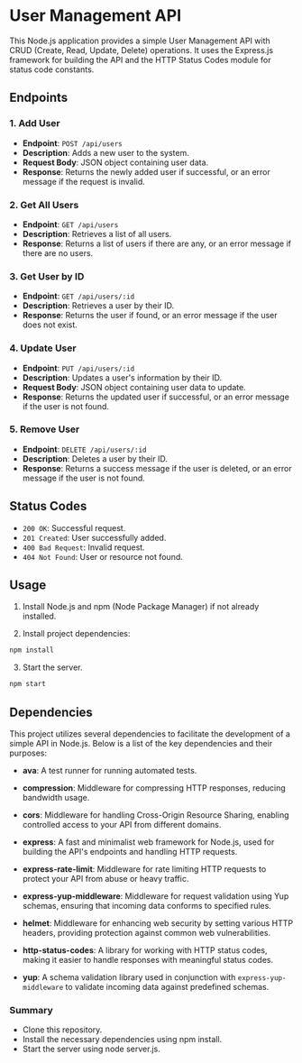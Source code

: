 # User Management API

This Node.js application provides a simple User Management API with CRUD (Create, Read, Update, Delete) operations. It uses the Express.js framework for building the API and the HTTP Status Codes module for status code constants.

## Endpoints

### 1. Add User

- **Endpoint**: `POST /api/users`
- **Description**: Adds a new user to the system.
- **Request Body**: JSON object containing user data.
- **Response**: Returns the newly added user if successful, or an error message if the request is invalid.

### 2. Get All Users

- **Endpoint**: `GET /api/users`
- **Description**: Retrieves a list of all users.
- **Response**: Returns a list of users if there are any, or an error message if there are no users.

### 3. Get User by ID

- **Endpoint**: `GET /api/users/:id`
- **Description**: Retrieves a user by their ID.
- **Response**: Returns the user if found, or an error message if the user does not exist.

### 4. Update User

- **Endpoint**: `PUT /api/users/:id`
- **Description**: Updates a user's information by their ID.
- **Request Body**: JSON object containing user data to update.
- **Response**: Returns the updated user if successful, or an error message if the user is not found.

### 5. Remove User

- **Endpoint**: `DELETE /api/users/:id`
- **Description**: Deletes a user by their ID.
- **Response**: Returns a success message if the user is deleted, or an error message if the user is not found.

## Status Codes

- `200 OK`: Successful request.
- `201 Created`: User successfully added.
- `400 Bad Request`: Invalid request.
- `404 Not Found`: User or resource not found.

## Usage

1. Install Node.js and npm (Node Package Manager) if not already installed.

2. Install project dependencies:

```bash
npm install
```

3. Start the server.

```bash
npm start
```

## Dependencies

This project utilizes several dependencies to facilitate the development of a simple API in Node.js. Below is a list of the key dependencies and their purposes:

- **ava**: A test runner for running automated tests.

- **compression**: Middleware for compressing HTTP responses, reducing bandwidth usage.

- **cors**: Middleware for handling Cross-Origin Resource Sharing, enabling controlled access to your API from different domains.

- **express**: A fast and minimalist web framework for Node.js, used for building the API's endpoints and handling HTTP requests.

- **express-rate-limit**: Middleware for rate limiting HTTP requests to protect your API from abuse or heavy traffic.

- **express-yup-middleware**: Middleware for request validation using Yup schemas, ensuring that incoming data conforms to specified rules.

- **helmet**: Middleware for enhancing web security by setting various HTTP headers, providing protection against common web vulnerabilities.

- **http-status-codes**: A library for working with HTTP status codes, making it easier to handle responses with meaningful status codes.

- **yup**: A schema validation library used in conjunction with `express-yup-middleware` to validate incoming data against predefined schemas.

### Summary

- Clone this repository.
- Install the necessary dependencies using npm install.
- Start the server using node server.js.
